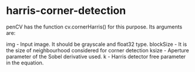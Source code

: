 # harris-corner-detection
penCV has the function cv.cornerHarris() for this purpose. Its arguments are:

img - Input image. It should be grayscale and float32 type.
blockSize - It is the size of neighbourhood considered for corner detection
ksize - Aperture parameter of the Sobel derivative used.
k - Harris detector free parameter in the equation.
